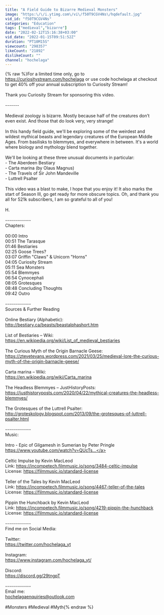 ```yaml
---
title: "A Field Guide to Bizarre Medieval Monsters"
image: "https:\/\/i.ytimg.com\/vi\/f50T9CGV4Ns\/hqdefault.jpg"
vid_id: "f50T9CGV4Ns"
categories: "Education"
tags: ["medieval","bizarre"]
date: "2022-02-12T15:16:38+03:00"
vid_date: "2022-01-15T09:51:52Z"
duration: "PT10M15S"
viewcount: "298357"
likeCount: "21892"
dislikeCount: ""
channel: "hochelaga"
---
```

{% raw %}For a limited time only,  go to <a rel="nofollow" target="blank" href="https://curiositystream.com/hochelaga">https://curiositystream.com/hochelaga</a> or use code hochelaga at checkout to get 40% off your annual subscription to Curiosity Stream! <br /><br />Thank you Curiosity Stream for sponsoring this video.<br /><br />-------<br /><br />Medieval zoology is bizarre. Mostly because half of the creatures don’t even exist. And those that do look very, very strange! <br /><br />In this handy field guide, we'll be exploring some of the weirdest and wildest mythical beasts and legendary creatures of the European Middle Ages. From basilisks to blemmyes, and everywhere in between. It's a world where biology and mythology blend together.<br /><br />We'll be looking at  these three unusual documents in particular:<br />- The Aberdeen Bestiary<br />- Carta marina (by Olaus Magnus)<br />- The Travels of Sir John Mandeville<br />- Luttrell Psalter<br /><br />This video was a blast to make, I hope that you enjoy it! It also marks the start of Season III, go get ready for more obscure topics. Oh, and thank you all for 521k subscribers, I am so grateful to all of you!<br /><br />H.<br /><br />-------------<br />Chapters:<br /><br />00:00 Intro<br />00:51 The Tarasque<br />01:46 Bestiaries<br />02:25 Goose Trees?<br />03:07 Griffin &quot;Claws&quot; &amp; Unicorn &quot;Horns&quot;<br />04:05 Curiosity Stream<br />05:11 Sea Monsters<br />05:54 Blemmyes<br />06:54 Cynocephali<br />08:05 Grotesques<br />08:48 Concluding Thoughts<br />09:42 Outro<br /><br />-------------<br />Sources &amp; Further Reading<br /><br />Online Bestiary (Alphabetic):<br /><a rel="nofollow" target="blank" href="http://bestiary.ca/beasts/beastalphashort.htm">http://bestiary.ca/beasts/beastalphashort.htm</a><br /><br />List of Bestiaries – Wiki:<br /><a rel="nofollow" target="blank" href="https://en.wikipedia.org/wiki/List_of_medieval_bestiaries">https://en.wikipedia.org/wiki/List_of_medieval_bestiaries</a> <br /><br />The Curious Myth of the Origin Barnacle Geese:<br /><a rel="nofollow" target="blank" href="https://ztevetevans.wordpress.com/2021/03/25/medieval-lore-the-curious-myth-of-the-origin-barnacle-geese/">https://ztevetevans.wordpress.com/2021/03/25/medieval-lore-the-curious-myth-of-the-origin-barnacle-geese/</a><br /><br />Carta marina – Wiki:<br /><a rel="nofollow" target="blank" href="https://en.wikipedia.org/wiki/Carta_marina">https://en.wikipedia.org/wiki/Carta_marina</a><br /><br />The Headless Blemmyes – JustHistoryPosts:<br /><a rel="nofollow" target="blank" href="https://justhistoryposts.com/2020/04/22/mythical-creatures-the-headless-blemmyes/">https://justhistoryposts.com/2020/04/22/mythical-creatures-the-headless-blemmyes/</a><br /><br />The Grotesques of the Luttrell Psalter:<br /><a rel="nofollow" target="blank" href="http://groteskology.blogspot.com/2013/09/the-grotesques-of-luttrell-psalter.html">http://groteskology.blogspot.com/2013/09/the-grotesques-of-luttrell-psalter.html</a><br /><br />-------------<br />Music:<br /><br />Intro - Epic of Gilgamesh in Sumerian by Peter Pringle<br /><a rel="nofollow" target="blank" href="https://www.youtube.com/watch?v=QUcTs...">https://www.youtube.com/watch?v=QUcTs...</a><br /><br />Celtic Impulse by Kevin MacLeod<br />Link: <a rel="nofollow" target="blank" href="https://incompetech.filmmusic.io/song/3484-celtic-impulse">https://incompetech.filmmusic.io/song/3484-celtic-impulse</a><br />License: <a rel="nofollow" target="blank" href="https://filmmusic.io/standard-license">https://filmmusic.io/standard-license</a><br /><br />Teller of the Tales by Kevin MacLeod<br />Link: <a rel="nofollow" target="blank" href="https://incompetech.filmmusic.io/song/4467-teller-of-the-tales">https://incompetech.filmmusic.io/song/4467-teller-of-the-tales</a><br />License: <a rel="nofollow" target="blank" href="https://filmmusic.io/standard-license">https://filmmusic.io/standard-license</a><br /><br />Pippin the Hunchback by Kevin MacLeod<br />Link: <a rel="nofollow" target="blank" href="https://incompetech.filmmusic.io/song/4219-pippin-the-hunchback">https://incompetech.filmmusic.io/song/4219-pippin-the-hunchback</a><br />License: <a rel="nofollow" target="blank" href="https://filmmusic.io/standard-license">https://filmmusic.io/standard-license</a><br /><br />-------------<br />Find me on Social Media:<br /><br />Twitter:<br /><a rel="nofollow" target="blank" href="https://twitter.com/hochelaga_yt">https://twitter.com/hochelaga_yt</a><br /><br />Instagram:<br /><a rel="nofollow" target="blank" href="https://www.instagram.com/hochelaga_yt/">https://www.instagram.com/hochelaga_yt/</a><br /><br />Discord:<br /><a rel="nofollow" target="blank" href="https://discord.gg/29tngpT">https://discord.gg/29tngpT</a><br /><br />-------------<br />Email me:<br />hochelagaenquiries@outlook.com<br /><br />#Monsters #Medieval #Myth{% endraw %}
